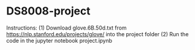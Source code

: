 # DS8008-project

Instructions:
(1) Download glove.6B.50d.txt from https://nlp.stanford.edu/projects/glove/ into the project folder 
(2) Run the code in the jupyter notebook project.ipynb
